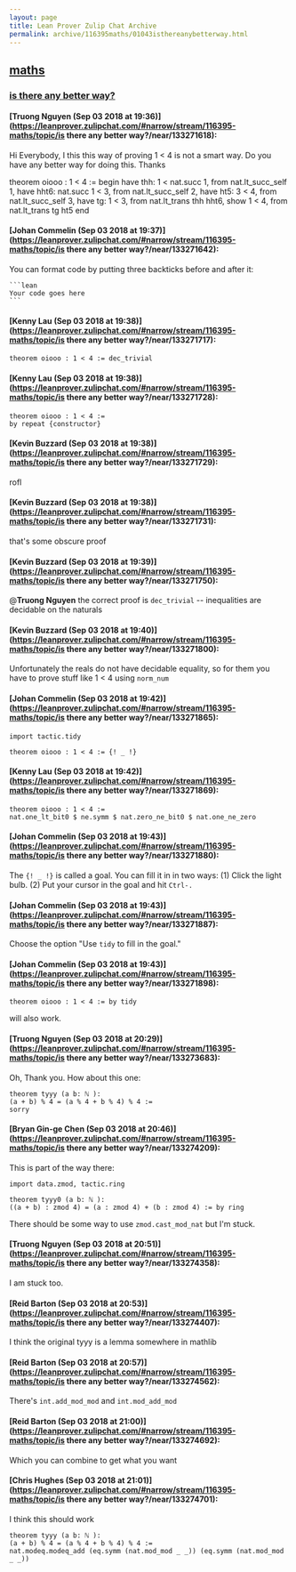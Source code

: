 ```yaml
---
layout: page
title: Lean Prover Zulip Chat Archive 
permalink: archive/116395maths/01043isthereanybetterway.html
---
```


## [maths](index.html)
### [is there any better way?](01043isthereanybetterway.html)

#### [Truong Nguyen (Sep 03 2018 at 19:36)](https://leanprover.zulipchat.com/#narrow/stream/116395-maths/topic/is there any better way?/near/133271618):
Hi Everybody,
I this this way of proving 1 < 4 is not a smart way. Do you have any better way for doing this. Thanks

theorem oiooo : 1 < 4 :=
begin
have thh: 1 < nat.succ 1, from nat.lt_succ_self 1,
have hht6: nat.succ 1 < 3, from nat.lt_succ_self 2,
have ht5: 3 < 4, from nat.lt_succ_self 3,
have tg: 1 < 3, from nat.lt_trans thh hht6,
show 1 < 4, from nat.lt_trans tg ht5
end

#### [Johan Commelin (Sep 03 2018 at 19:37)](https://leanprover.zulipchat.com/#narrow/stream/116395-maths/topic/is there any better way?/near/133271642):
You can format code by putting three backticks before and after it:
````
```lean
Your code goes here
```
````

#### [Kenny Lau (Sep 03 2018 at 19:38)](https://leanprover.zulipchat.com/#narrow/stream/116395-maths/topic/is there any better way?/near/133271717):
```lean
theorem oiooo : 1 < 4 := dec_trivial
```

#### [Kenny Lau (Sep 03 2018 at 19:38)](https://leanprover.zulipchat.com/#narrow/stream/116395-maths/topic/is there any better way?/near/133271728):
```lean
theorem oiooo : 1 < 4 :=
by repeat {constructor}
```

#### [Kevin Buzzard (Sep 03 2018 at 19:38)](https://leanprover.zulipchat.com/#narrow/stream/116395-maths/topic/is there any better way?/near/133271729):
rofl

#### [Kevin Buzzard (Sep 03 2018 at 19:38)](https://leanprover.zulipchat.com/#narrow/stream/116395-maths/topic/is there any better way?/near/133271731):
that's some obscure proof

#### [Kevin Buzzard (Sep 03 2018 at 19:39)](https://leanprover.zulipchat.com/#narrow/stream/116395-maths/topic/is there any better way?/near/133271750):
@**Truong Nguyen** the correct proof is `dec_trivial` -- inequalities are decidable on the naturals

#### [Kevin Buzzard (Sep 03 2018 at 19:40)](https://leanprover.zulipchat.com/#narrow/stream/116395-maths/topic/is there any better way?/near/133271800):
Unfortunately the reals do not have decidable equality, so for them you have to prove stuff like 1 < 4 using `norm_num`

#### [Johan Commelin (Sep 03 2018 at 19:42)](https://leanprover.zulipchat.com/#narrow/stream/116395-maths/topic/is there any better way?/near/133271865):
```lean
import tactic.tidy

theorem oiooo : 1 < 4 := {! _ !}
```

#### [Kenny Lau (Sep 03 2018 at 19:42)](https://leanprover.zulipchat.com/#narrow/stream/116395-maths/topic/is there any better way?/near/133271869):
```lean
theorem oiooo : 1 < 4 :=
nat.one_lt_bit0 $ ne.symm $ nat.zero_ne_bit0 $ nat.one_ne_zero
```

#### [Johan Commelin (Sep 03 2018 at 19:43)](https://leanprover.zulipchat.com/#narrow/stream/116395-maths/topic/is there any better way?/near/133271880):
The `{! _ !}` is called a goal. You can fill it in in two ways: (1) Click the light bulb. (2) Put your cursor in the goal and hit `Ctrl-.`

#### [Johan Commelin (Sep 03 2018 at 19:43)](https://leanprover.zulipchat.com/#narrow/stream/116395-maths/topic/is there any better way?/near/133271887):
Choose the option "Use `tidy` to fill in the goal."

#### [Johan Commelin (Sep 03 2018 at 19:43)](https://leanprover.zulipchat.com/#narrow/stream/116395-maths/topic/is there any better way?/near/133271898):
```lean
theorem oiooo : 1 < 4 := by tidy
```
will also work.

#### [Truong Nguyen (Sep 03 2018 at 20:29)](https://leanprover.zulipchat.com/#narrow/stream/116395-maths/topic/is there any better way?/near/133273683):
Oh, Thank you.
How about this one: 
``` lean
theorem tyyy (a b: ℕ ):
(a + b) % 4 = (a % 4 + b % 4) % 4 :=
sorry
```

#### [Bryan Gin-ge Chen (Sep 03 2018 at 20:46)](https://leanprover.zulipchat.com/#narrow/stream/116395-maths/topic/is there any better way?/near/133274209):
This is part of the way there:
```lean
import data.zmod, tactic.ring

theorem tyyy0 (a b: ℕ ):
((a + b) : zmod 4) = (a : zmod 4) + (b : zmod 4) := by ring
```
There should be some way to use `zmod.cast_mod_nat` but I'm stuck.

#### [Truong Nguyen (Sep 03 2018 at 20:51)](https://leanprover.zulipchat.com/#narrow/stream/116395-maths/topic/is there any better way?/near/133274358):
I am stuck too.

#### [Reid Barton (Sep 03 2018 at 20:53)](https://leanprover.zulipchat.com/#narrow/stream/116395-maths/topic/is there any better way?/near/133274407):
I think the original tyyy is a lemma somewhere in mathlib

#### [Reid Barton (Sep 03 2018 at 20:57)](https://leanprover.zulipchat.com/#narrow/stream/116395-maths/topic/is there any better way?/near/133274562):
There's `int.add_mod_mod` and `int.mod_add_mod`

#### [Reid Barton (Sep 03 2018 at 21:00)](https://leanprover.zulipchat.com/#narrow/stream/116395-maths/topic/is there any better way?/near/133274692):
Which you can combine to get what you want

#### [Chris Hughes (Sep 03 2018 at 21:01)](https://leanprover.zulipchat.com/#narrow/stream/116395-maths/topic/is there any better way?/near/133274701):
I think this should work
```lean
theorem tyyy (a b: ℕ ):
(a + b) % 4 = (a % 4 + b % 4) % 4 := 
nat.modeq.modeq_add (eq.symm (nat.mod_mod _ _)) (eq.symm (nat.mod_mod _ _))
```

